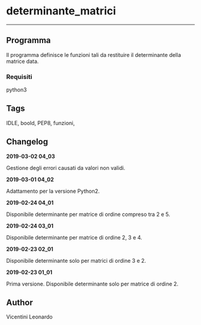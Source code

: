 # determinante_matrici

---

## Programma

Il programma definisce le funzioni tali da restituire il determinante della matrice data.

### Requisiti

python3

## Tags

IDLE, boold, PEP8, funzioni,

## Changelog

**2019-03-02 04_03**

Gestione degli errori causati da valori non validi.

**2019-03-01 04_02**

Adattamento per la versione Python2.

**2019-02-24 04_01**

Disponibile determinante per matrice di ordine compreso tra 2 e 5.

**2019-02-24 03_01**

Disponibile determinante per matrice di ordine 2, 3 e 4.

**2019-02-23 02_01**

Disponibile determinante solo per matrici di ordine 3 e 2.

**2019-02-23 01_01**

Prima versione. Disponibile determinante solo per matrice di ordine 2.
               
## Author

Vicentini Leonardo